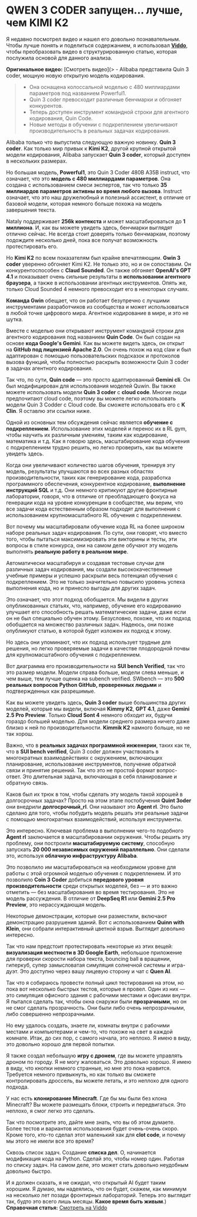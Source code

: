 # QWEN 3 CODER запущен... лучше, чем KIMI K2

Я недавно посмотрел видео и нашел его довольно познавательным. Чтобы лучше понять и поделиться содержанием, я использовал **[Viddo](https://viddo.pro/)**, чтобы преобразовать видео в структурированную статью, которая послужила основой для данного анализа.

**Оригинальное видео:** [Смотреть видео](> - Alibaba представила Quin 3 coder, мощную новую открытую модель кодирования.
> - Она оснащена колоссальной моделью с 480 миллиардами параметров под названием Powerful1.
> - Quin 3 coder превосходит различные бенчмарки и обгоняет конкурентов.
> - Теперь доступен инструмент командной строки для агентного кодирования, Quin Code.
> - Новые методы в обучении с подкреплением увеличивают производительность в реальных задачах кодирования.

Alibaba только что выпустила следующую важную новинку. **Quin 3 coder**. Как только мир привык к **Kimi K2**, другой крупной открытой модели кодирования, Alibaba запускает **Quin 3 coder**, который доступен в нескольких размерах.

Но большая модель, **Powerful1**, это Quin 3 Coder 480B A35B instruct, что означает, что это **модель с 480 миллиардами параметров**. Она создана с использованием смеси экспертов, так что только **35 миллиардов параметров активны во время любого вызова**. Instruct означает, что это наш дружелюбный и полезный ассистент, в отличие от базовой модели, которая немного больше похожа на модель завершения текста.

Nataly поддерживает **256k контекста** и может масштабироваться до **1 миллиона**. И, как вы можете увидеть здесь, бенчмарки выглядят отлично сейчас. Не всегда стоит доверять только бенчмаркам, поэтому подождите несколько дней, пока все получат возможность протестировать его.

Но **Kimi K2** по всем показателям был крайне впечатляющим. **Gwin 3 coder** уверенно обгоняет Kimi K2. Не только это, но и он сопоставим. Он конкурентоспособен с **Claud Sounded**. Он также обгоняет **OpenAI's GPT 4.1** и показывает очень сильные результаты в **использовании агентного браузера**, а также в использовании агентных инструментов. Опять же, только Cloud Sounded 4 немного превосходит его в некоторых случаях.

**Команда Gwin** обещает, что он работает безупречно с лучшими инструментами разработчиков из сообщества и может использоваться в любой точке цифрового мира. Агентное кодирование в мире, и это не шутка.

Вместе с моделью они открывают инструмент командной строки для агентного кодирования под названием **Quin Code**. Он был создан на основе **кода Google's Gemini**. Как вы можете видеть здесь, он открыт на **GitHub под лицензией Apache 2.0**. Он очень похож на код claw и был адаптирован с помощью пользовательских подсказок и протоколов вызова функций, чтобы полностью раскрыть возможности Quin 3 coder в задачах агентного кодирования.

Так что, по сути, **Quin code** — это просто адаптированный **Gemini cli**. Он был модифицирован для использования моделей Quwin. Вы также можете использовать модели **Quin 3 coder** с **cloud code**. Многие люди предпочитают cloud code, поэтому вы можете легко использовать модели Quin 3 Codder с Cloud code. Вы сможете использовать его с **K Clin**. Я оставлю эти ссылки ниже.

Одной из основных тем обсуждения сейчас является **обучение с подкреплением**. Использование этих моделей и перенос их в RL gym, чтобы научить их различным умениям, таким как кодирование, математика и т.д. Как я говорю здесь, масштабирование кода обучения с подкреплением трудно решить, но легко проверить, как вы можете увидеть здесь.

Когда они увеличивают количество шагов обучения, тренируя эту модель, результаты улучшаются во всех разных областях производительности, таких как генерирование кода, разработка программного обеспечения, конкурентное кодирование, **выполнение инструкций SQL** и т.д. Они немного критикуют другие фронтирные лаборатории, говоря, что в отличие от преобладающего фокуса на генерации кода на уровне конкуренции в сообществе, мы верим, что все задачи кода естественным образом подходят для выполнения с использованием крупномасштабного RL обучения с подкреплением.

Вот почему мы масштабировали обучение кода RL на более широком наборе реальных задач кодирования. По сути, они говорят, что вместо того, чтобы пытаться максимизировать эти викторины и тесты, эти вопросы в стиле конкурса, они на самом деле обучают эту модель выполнять **реальную работу в реальном мире**.

Автоматически масштабируя и создавая тестовые случаи для различных задач кодирования, мы создали высококачественные учебные примеры и успешно раскрыли весь потенциал обучения с подкреплением. Это не только значительно повысило уровень успеха выполнения кода, но и принесло выгоды для других задач.

Это означает, что этот подход обобщается. Мы видели в других опубликованных статьях, что, например, обучение его кодированию улучшает его способность решать математические задачи, даже если он не был специально обучен этому. Безусловно, похоже, что их подход обобщается на множество различных задач. Надеюсь, они позже опубликуют статью, в которой будет изложен их подход к этому.

Но здесь они упоминают, что их подход использует трудные для решения, но легко проверяемые задачи в качестве плодородной почвы для крупномасштабного обучения с подкреплением.

Вот диаграмма его производительности на **SUI bench Verified**, так что это размер модели. Модели справа больше, модели слева меньше, и чем выше, тем лучше оценка на subench verified. SWbench — это **500 реальных вопросов Python GitHub, проверенных людьми** и подтвержденных как разрешимые.

Как вы можете увидеть здесь, **Quin 3 coder** выше большинства других моделей, которые мы видели, включая **Kimmy K2**, **GPT 4.1**, даже **Gemini 2.5 Pro Preview**. Только **Cloud Sont 4** немного обходит их, будучи гораздо большей моделью. Для модели среднего размера ничего даже близко к ней по производительности. **Kimmik K2** намного больше, но не так хорош.

Важно, что в **реальных задачах программной инженерии**, таких как те, что в **SUI bench verified**, Quin 3 coder должен участвовать в многократных взаимодействиях с окружением, включающих планирование, использование инструментов, получение обратной связи и принятие решений. Так что это не простой формат вопрос-ответ. Это длительная задача, включающая в себя планирование и обратную связь.

Каков был их трюк в том, чтобы сделать эту модель такой хорошей в долгосрочных задачах? Просто на этом этапе постобучения **Quint 3oder** они внедрили **долгосрочный_rl**. Они называют это **Agent rl**. Это было сделано для того, чтобы побудить модель решать эти реальные задачи с помощью многократных взаимодействий, используя инструменты.

Это интересно. Ключевая проблема в выполнении чего-то подобного **Agent rl** заключается в масштабировании окружения. Чтобы решить эту проблему, они построили **масштабируемую систему**, способную запускать **20 000 независимых окружений параллельно**. Они сделали это, используя **облачную инфраструктуру Alibaba**.

Это позволило им масштабироваться на необходимом уровне для работы с этой огромной моделью обучения с подкреплением. И это позволило **Coin 3 Coder** добиться **передового уровня производительности** среди открытых моделей, без — и это важно отметить — без масштабирования во время тестирования. Это не модель рассуждения. В отличие от **DeepSeq R1** или **Gemini 2.5 Pro Preview**, это нерассуждающая модель.

Некоторые демонстрации, которые они разместили, включают демонстрацию разрушения зданий. Вот с использованием **Quinn with Klein**, они собрали интерактивный цветной взрыв. Выглядит довольно интересно.

Так что нам предстоит протестировать некоторые из этих вещей: **визуализация местности в 3D Google Earth**, небольшое приложение для проверки скорости набора текста, bouncing ball в вращении, гиперкуб, супер замысловатая симуляция солнечной системы и игра-дуэт. Это доступно через вашу лицевую сторону и чат с **Quen AI**.

Так что я собираюсь провести полный цикл тестирования на этом, но пока вот несколько быстрых тестов, которые я провел. Один из них — это симуляция офисного здания с рабочими местами и офисами внутри. Я пытался сделать так, чтобы окна снаружи были **прозрачными**, но он не смог сделать прозрачность. Они были либо очень непрозрачными, либо совершенно непрозрачными.

Но ему удалось создать, знаете ли, комнаты внутри с рабочими местами и компьютерами и чем-то, что похоже на свет в каждой комнате. Итак, до сих пор, с самого начала, это неплохо. Я имею в виду, это довольно хорошо для первой попытки.

Я также создал небольшую **игру с дронем**, где вы можете управлять дроном по городу. Я не могу жаловаться. Это довольно хорошо. Я имею в виду, что кнопки немного странные, но мне это пока нравится. Требуется немного привыкнуть, но как только вы сможете контролировать дроссель, вы можете летать, и это неплохо для одного подхода.

У нас есть **клонирование Minecraft**. Где бы мы были без клона Minecraft? Вы можете размещать блоки, строить и передвигаться. Это неплохо, я смог легко это сделать.

Так что посмотрите это, дайте мне знать, что вы об этом думаете. Более тестов и вариантов использования будет очень-очень скоро. Кроме того, кто-то сделал этот маленький хак для **clot code**, и почему мы этого не имели все это время?

Сквозь список задач. Создание **списка дел**. О, начинается модификация кода на Python. Сделай это, чтобы номер один. Работая по списку задач. На самом деле, это может стать довольно неудобным довольно быстро.

И я должен сказать, я не ожидал, что открытый AI будет таким хорошим. Я думаю, мы надеялись, что он будет, скажем, как минимум на несколько лет позади фронтирных лабораторий. Теперь это выглядит так, будто это всего лишь месяцы. **Какое время быть живым**.)
**Справочная статья:** [Смотреть на Viddo](https://viddo.pro/zh/video-result/de3fa85b-5156-4186-a39d-60c839fb0371)